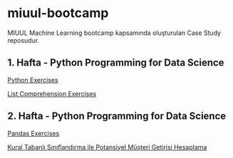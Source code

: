 # miuul-bootcamp

MIUUL Machine Learning bootcamp kapsamında oluşturulan Case Study reposudur.

## 1. Hafta - Python Programming for Data Science

[Python Exercises](https://github.com/defnebusecelik/miuul-bootcamp/blob/main/pythonExercises.py)

[List Comprehension Exercises](https://github.com/defnebusecelik/miuul-bootcamp/blob/main/listComprehension.py)

## 2. Hafta - Python Programming for Data Science

[Pandas Exercises](https://github.com/defnebusecelik/miuul-bootcamp/blob/main/pandasExercises.py)

[Kural Tabanlı Sınıflandırma ile Potansiyel Müşteri Getirisi Hesaplama](https://github.com/defnebusecelik/miuul-bootcamp/blob/main/kural_tabanli_s%C4%B1n%C4%B1flandirma.py)

